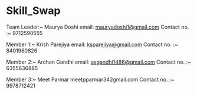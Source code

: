 # Skill_Swap
Team Leader:~
Maurya Doshi
email: mauryadoshi1@gmail.com
Contact no. :~ 9712590555

Member 1:~
Krish Parejiya
email: ksparejiya@gmail.com
Contact no. :~ 8401960826


Member 2:~
Archan Gandhi
email: asgandhi1486@gmail.com
Contact no. :~ 6355636885


Member 3:~
Meet Parmar
meetpparmar342gmail.com
Contact no. :~ 9978712421
